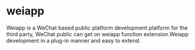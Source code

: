 # weiapp
Weiapp is a WeChat based public platform development platform for the third party, WeChat public can get on weiapp function extension.Weiapp development in a plug-in manner and easy to extend.
